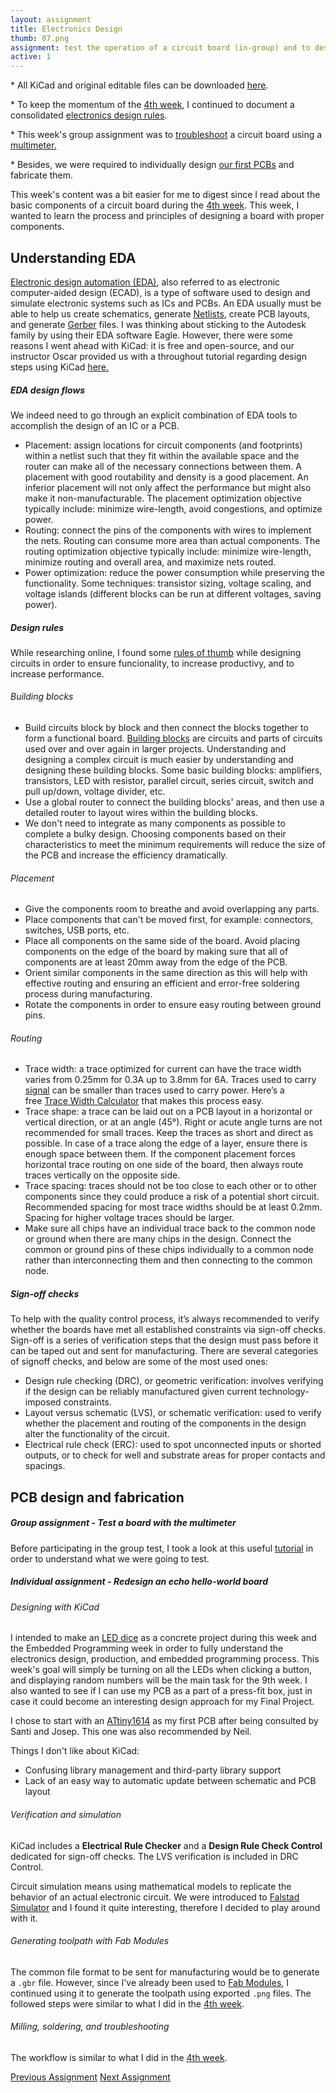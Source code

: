```yaml
---
layout: assignment
title: Electronics Design
thumb: 07.png
assignment: test the operation of a circuit board (in-group) and to design a hello-world board with additional buttons and LEDs (individual). 
active: 1
---
```

<p class="font-italic font-weight-bold">* All KiCad and original editable files can be downloaded <a href="https://gitlab.fabcloud.org/academany/fabacademy/2020/labs/barcelona/students/tue-ngo/tree/master/assets/img/kicad/">here</a>.</p>

<p class="font-italic font-weight-bold">* To keep the momentum of the <a href="http://academany.fabcloud.io/fabacademy/2020/labs/barcelona/students/tue-ngo/assignments/week-04-electronics-production.html#theory">4th week</a>, I continued to document a consolidated <a href="#theory">electronics design rules</a>.</p>

<p class="font-italic font-weight-bold">* This week's group assignment was to <a href="#group">troubleshoot</a> a circuit board using a <a href="https://www.sciencebuddies.org/science-fair-projects/references/how-to-use-a-multimeter">multimeter.</a></p>

<p class="font-italic font-weight-bold">* Besides, we were required to individually design <a href="#design">our first PCBs</a> and fabricate them.</p>

<p>This week's content was a bit easier for me to digest since I read about the basic components of a circuit board during the <a href="http://academany.fabcloud.io/fabacademy/2020/labs/barcelona/students/tue-ngo/assignments/week-04-electronics-production.html#theory">4th week</a>. This week, I wanted to learn the process and principles of designing a board with proper components.</p>

<h2 id="theory">Understanding EDA</h2>
<p><a href="https://en.wikipedia.org/wiki/Electronic_design_automation">Electronic design automation (EDA)</a>, also referred to as electronic computer-aided design (ECAD), is a type of software used to design and simulate electronic systems such as ICs and PCBs. An EDA usually must be able to help us create schematics, generate <a href="https://en.wikipedia.org/wiki/Netlist">Netlists</a>, create PCB layouts, and generate <a href="https://en.wikipedia.org/wiki/Gerber_format">Gerber</a> files. I was thinking about sticking to the Autodesk family by using their EDA software Eagle. However, there were some reasons I went ahead with KiCad: it is free and open-source, and our instructor Oscar provided us with a throughout tutorial regarding design steps using KiCad <a href="http://fabacademy.org/2020/labs/barcelona/local/#material/extras/week06/kicad">here.</a></p>
<h5>EDA design flows</h5>
<p>We indeed need to go through an explicit combination of EDA tools to accomplish the design of an IC or a PCB.</p>
<ul>
<li>Placement: assign locations for circuit components (and footprints) within a netlist such that they fit within the available space and the router can make all of the necessary connections between them. A placement with good routability and density is a good placement. An inferior placement will not only affect the performance but might also make it non-manufacturable. The placement optimization objective typically include: minimize wire-length, avoid congestions, and optimize power.</li>
<li>Routing: connect the pins of the components with wires to implement the nets. Routing can consume more area than actual components. The routing optimization objective typically include: minimize wire-length, minimize routing and overall area, and maximize nets routed.</li>
<li>Power optimization: reduce the power consumption while preserving the functionality. Some techniques: transistor sizing, voltage scaling, and voltage islands (different blocks can be run at different voltages, saving power).</li>
</ul>
<h5>Design rules</h5>
<p>While researching online, I found some <a href="https://resources.altium.com/pcb-design-blog/top-pcb-design-guidelines-every-pcb-designer-needs-to-know">rules of thumb</a> while designing circuits in order to ensure funcionality, to increase productivy, and to increase performance.</p>
<h6>Building blocks</h6>
<ul>
<li>Build circuits block by block and then connect the blocks together to form a functional board. <a href="http://www.opencircuits.com/Basic_Circuit_Building_Blocks">Building blocks</a> are circuits and parts of circuits used over and over again in larger projects. Understanding and designing a complex circuit is much easier by understanding and designing these building blocks. Some basic building blocks: amplifiers, transistors, LED with resistor, parallel circuit, series circuit, switch and pull up/down, voltage divider, etc.</li>
<li>Use a global router to connect the building blocks' areas, and then use a detailed router to layout wires within the building blocks.</li>
<li>We don't need to integrate as many components as possible to complete a bulky design. Choosing components based on their characteristics to meet the minimum requirements will reduce the size of the PCB and increase the efficiency dramatically.</li>
</ul>
<h6>Placement</h6>
<ul>
<li>Give the components room to breathe and avoid overlapping any parts.</li>
<li>Place components that can't be moved first, for example: connectors, switches, USB ports, etc.</li>
<li>Place all components on the same side of the board. Avoid placing components on the edge of the board by making sure that all of components are at least 20mm away from the edge of the PCB.</li>
<li>Orient similar components in the same direction as this will help with effective routing and ensuring an efficient and error-free soldering process during manufacturing.</li>
<li>Rotate the components in order to ensure easy routing between ground pins.</li>
</ul>
<h6>Routing</h6>
<ul>
<li>Trace width: a trace optimized for current can have the trace width varies from 0.25mm for 0.3A up to 3.8mm for 6A. Traces used to carry <a href="https://en.wikipedia.org/wiki/Signal">signal</a> can be smaller than traces used to carry power. Here’s a free <a href="https://www.4pcb.com/trace-width-calculator.html">Trace Width Calculator</a> that makes this process easy.</li>
<li>Trace shape: a trace can be laid out on a PCB layout in a horizontal or vertical direction, or at an angle (45°). Right or acute angle turns are not recommended for small traces. Keep the traces as short and direct as possible. In case of a trace along the edge of a layer, ensure there is enough space between them. If the component placement forces horizontal trace routing on one side of the board, then always route traces vertically on the opposite side.</li>
<li>Trace spacing: traces should not be too close to each other or to other components since they could produce a risk of a potential short circuit. Recommended spacing for most trace widths should be at least 0.2mm. Spacing for higher voltage traces should be larger.</li>
<li>Make sure all chips have an individual trace back to the common node or ground when there are many chips in the design. Connect the common or ground pins of these chips individually to a common node rather than interconnecting them and then connecting to the common node.</li>
</ul>
<h5>Sign-off checks</h5>
<p>To help with the quality control process, it’s always recommended to verify whether the boards have met all established constraints via sign-off checks. Sign-off is a series of verification steps that the design must pass before it can be taped out and sent for manufacturing. There are several categories of signoff checks, and below are some of the most used ones:</p>
<ul>
<li>Design rule checking (DRC), or geometric verification: involves verifying if the design can be reliably manufactured given current technology-imposed constraints.</li>
<li>Layout versus schematic (LVS), or schematic verification: used to verify whether the placement and routing of the components in the design alter the functionality of the circuit.</li>
<li>Electrical rule check (ERC): used to spot unconnected inputs or shorted outputs, or to check for well and substrate areas for proper contacts and spacings.</li>
</ul>
<p></p>

<h2 id="design">PCB design and fabrication</h2>
<h5 id="group">Group assignment - Test a board with the multimeter</h5>
<p>Before participating in the group test, I took a look at this useful <a href="https://learn.sparkfun.com/tutorials/how-to-use-a-multimeter/all">tutorial</a> in order to understand what we were going to test. 
<p></p>
<h5>Individual assignment - Redesign an echo hello-world board</h5>
<h6>Designing with KiCad</h6>
<p>I intended to make an <a href="https://www.electronickits.com/led-dice-slowdown-kit/">LED dice</a> as a concrete project during this week and the Embedded Programming week in order to fully understand the electronics design, production, and embedded programming process. This week's goal will simply be turning on all the LEDs when clicking a button, and displaying random numbers will be the main task for the 9th week. I also wanted to see if I can use my PCB as a part of a press-fit box, just in case it could become an interesting design approach for my Final Project.</p>
<p>I chose to start with an <a href="http://academy.cba.mit.edu/classes/embedded_programming/t1614/hello.t1614.echo.jpg">ATtiny1614</a> as my first PCB after being consulted by Santi and Josep. This one was also recommended by Neil.</p>
<p>Things I don't like about KiCad:</p>
<ul>
<li>Confusing library management and third-party library support</li>
<li>Lack of an easy way to automatic update between schematic and PCB layout</li>
<!--More logical matching of schematics to footprints.
Easy management of multiple sets of design rules.
Very logical handling of bus connections.-->
</ul>
<p></p>
<h6>Verification and simulation</h6>
<p>KiCad includes a <strong>Electrical Rule Checker</strong> and a <strong>Design Rule Check Control</strong> dedicated for sign-off checks. The LVS verification is included in DRC Control.</p>
<p>Circuit simulation means using mathematical models to replicate the behavior of an actual electronic circuit. We were introduced to <a href="http://www.falstad.com/circuit/">Falstad Simulator</a> and I found it quite interesting, therefore I decided to play around with it.</p>
<p></p>
<h6>Generating toolpath with Fab Modules</h6>
<p>The common file format to be sent for manufacturing would be to generate a <code>.gbr</code> file. However, since I've already been used to <a href="http://fabmodules.org/">Fab Modules</a>, I continued using it to generate the toolpath using exported <code>.png</code> files. The followed steps were similar to what I did in the <a href="http://academany.fabcloud.io/fabacademy/2020/labs/barcelona/students/tue-ngo/assignments/week-04-electronics-production.html#fabmodules">4th week</a>.</p>
<p></p>
<h6>Milling, soldering, and troubleshooting</h6>
<p>The workflow is similar to what I did in the <a href="http://academany.fabcloud.io/fabacademy/2020/labs/barcelona/students/tue-ngo/assignments/week-04-electronics-production.html#milling">4th week</a>.</p>
<p></p>


<div class="container w-100 text-center py-4">
<a class="btn m-2" href="http://academany.fabcloud.io/fabacademy/2020/labs/barcelona/students/tue-ngo/assignments/week-05-3d-printing-and-scanning.html">Previous Assignment</a>
<a class="btn btn-inactive m-2" href="#">Next Assignment</a>
</div>